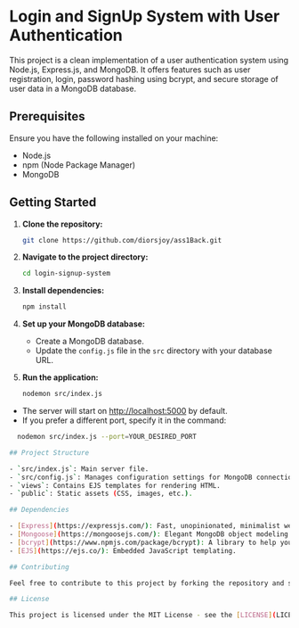 # Login and SignUp System with User Authentication

This project is a clean implementation of a user authentication system using Node.js, Express.js, and MongoDB. It offers features such as user registration, login, password hashing using bcrypt, and secure storage of user data in a MongoDB database.

## Prerequisites

Ensure you have the following installed on your machine:

- Node.js
- npm (Node Package Manager)
- MongoDB

## Getting Started

1. **Clone the repository:**

   ```bash
   git clone https://github.com/diorsjoy/ass1Back.git
   ```

2. **Navigate to the project directory:**

   ```bash
   cd login-signup-system
   ```

3. **Install dependencies:**

   ```bash
   npm install
   ```

4. **Set up your MongoDB database:**

   - Create a MongoDB database.
   - Update the `config.js` file in the `src` directory with your database URL.

5. **Run the application:**

   ```bash
   nodemon src/index.js
   ```

- The server will start on [http://localhost:5000](http://localhost:5000) by default.
- If you prefer a different port, specify it in the command:

 ```bash
   nodemon src/index.js --port=YOUR_DESIRED_PORT

## Project Structure

- `src/index.js`: Main server file.
- `src/config.js`: Manages configuration settings for MongoDB connection.
- `views`: Contains EJS templates for rendering HTML.
- `public`: Static assets (CSS, images, etc.).

## Dependencies

- [Express](https://expressjs.com/): Fast, unopinionated, minimalist web framework for Node.js.
- [Mongoose](https://mongoosejs.com/): Elegant MongoDB object modeling for Node.js.
- [bcrypt](https://www.npmjs.com/package/bcrypt): A library to help you hash passwords.
- [EJS](https://ejs.co/): Embedded JavaScript templating.

## Contributing

Feel free to contribute to this project by forking the repository and submitting a pull request.

## License

This project is licensed under the MIT License - see the [LICENSE](LICENSE) file for details.
